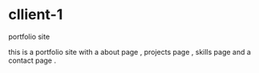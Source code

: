 # cllient-1
portfolio site

this is a portfolio site with a about page , projects page , skills page and a contact page .
